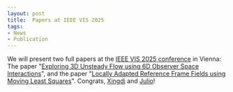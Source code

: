 ```yaml
---
layout: post
title:  Papers at IEEE VIS 2025
tags:
- News
- Publication
---
```

We will present two full papers at the <a href="https://ieeevis.org/year/2025/welcome" target="_blank">IEEE VIS 2025 conference</a> in Vienna: The paper "<a href="./research/observerspaces/" target="_blank">Exploring 3D Unsteady Flow using 6D Observer Space Interactions</a>", and the paper "<a href="./research/mlsobservers/" target="_blank">Locally Adapted Reference Frame Fields using Moving Least Squares</a>". Congrats, <a href="./people/zhang" target="_blank">Xingdi</a> and <a href="./people/reyramirez" target="_blank">Julio</a>!
